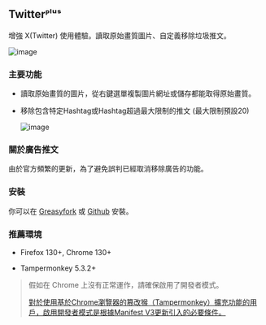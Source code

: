 ## Twitterᴾˡᵘˢ
增強 X(Twitter) 使用體驗。讀取原始畫質圖片、自定義移除垃圾推文。

![image](https://i.imgur.com/O4HucPC.jpg)

### 主要功能

* 讀取原始畫質的圖片，從右鍵選單複製圖片網址或儲存都能取得原始畫質。

* 移除包含特定Hashtag或Hashtag超過最大限制的推文 (最大限制預設20)

  ![image](https://i.imgur.com/hYsNBm0.png)

### 關於廣告推文

由於官方頻繁的更新，為了避免誤判已經取消移除廣告的功能。

### 安裝

你可以在 [Greasyfork](https://greasyfork.org/en/scripts/387969) 或 [Github](https://github.com/Pixmi/twitter-plus) 安裝。

### 推薦環境

* Firefox 130+, Chrome 130+

* Tampermonkey 5.3.2+

> 假如在 Chrome 上沒有正常運作，請確保啟用了開發者模式。
>
> [對於使用基於Chrome瀏覽器的篡改猴（Tampermonkey）擴充功能的用戶，啟用開發者模式是根據Manifest V3更新引入的必要條件。](https://www.tampermonkey.net/faq.php?locale=zh#Q209)